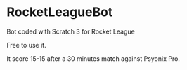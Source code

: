# RocketLeagueBot
Bot coded with Scratch 3 for Rocket League

Free to use it.

It score 15-15 after a 30 minutes match against Psyonix Pro.
